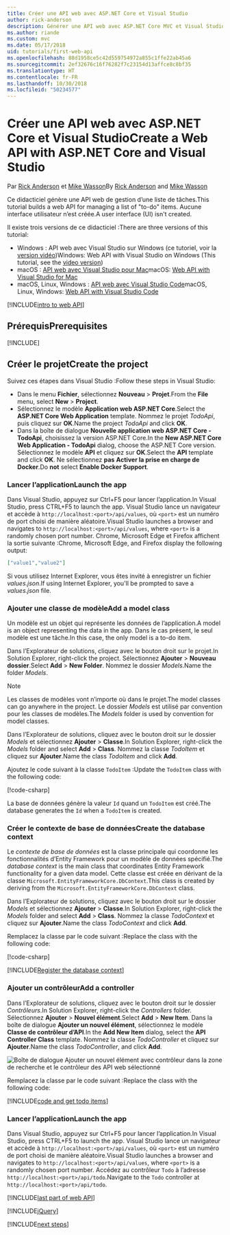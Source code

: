```yaml
---
title: Créer une API web avec ASP.NET Core et Visual Studio
author: rick-anderson
description: Générer une API web avec ASP.NET Core MVC et Visual Studio sur Windows
ms.author: riande
ms.custom: mvc
ms.date: 05/17/2018
uid: tutorials/first-web-api
ms.openlocfilehash: 88d1958ce5c42d559754972a855c1ffe22ab45a6
ms.sourcegitcommit: 2ef32676c16f76282f7c23154d13affce8c8bf35
ms.translationtype: HT
ms.contentlocale: fr-FR
ms.lasthandoff: 10/30/2018
ms.locfileid: "50234577"
---
```

# <a name="create-a-web-api-with-aspnet-core-and-visual-studio"></a><span data-ttu-id="17f79-103">Créer une API web avec ASP.NET Core et Visual Studio</span><span class="sxs-lookup"><span data-stu-id="17f79-103">Create a Web API with ASP.NET Core and Visual Studio</span></span>

<span data-ttu-id="17f79-104">Par [Rick Anderson](https://twitter.com/RickAndMSFT) et [Mike Wasson](https://github.com/mikewasson)</span><span class="sxs-lookup"><span data-stu-id="17f79-104">By [Rick Anderson](https://twitter.com/RickAndMSFT) and [Mike Wasson](https://github.com/mikewasson)</span></span>

<span data-ttu-id="17f79-105">Ce didacticiel génère une API web de gestion d’une liste de tâches.</span><span class="sxs-lookup"><span data-stu-id="17f79-105">This tutorial builds a web API for managing a list of "to-do" items.</span></span> <span data-ttu-id="17f79-106">Aucune interface utilisateur n’est créée.</span><span class="sxs-lookup"><span data-stu-id="17f79-106">A user interface (UI) isn't created.</span></span>

<span data-ttu-id="17f79-107">Il existe trois versions de ce didacticiel :</span><span class="sxs-lookup"><span data-stu-id="17f79-107">There are three versions of this tutorial:</span></span>

* <span data-ttu-id="17f79-108">Windows : API web avec Visual Studio sur Windows (ce tutoriel, voir la [version vidéo](https://www.youtube.com/watch?v=TTkhEyGBfAk))</span><span class="sxs-lookup"><span data-stu-id="17f79-108">Windows: Web API with Visual Studio on Windows (This tutorial, see the [video version](https://www.youtube.com/watch?v=TTkhEyGBfAk))</span></span>
* <span data-ttu-id="17f79-109">macOS : [API web avec Visual Studio pour Mac](xref:tutorials/first-web-api-mac)</span><span class="sxs-lookup"><span data-stu-id="17f79-109">macOS: [Web API with Visual Studio for Mac](xref:tutorials/first-web-api-mac)</span></span>
* <span data-ttu-id="17f79-110">macOS, Linux, Windows : [API web avec Visual Studio Code](xref:tutorials/web-api-vsc)</span><span class="sxs-lookup"><span data-stu-id="17f79-110">macOS, Linux, Windows: [Web API with Visual Studio Code](xref:tutorials/web-api-vsc)</span></span>

<!-- WARNING: The code AND images in this doc are used by uid: tutorials/web-api-vsc, tutorials/first-web-api-mac and tutorials/first-web-api. If you change any code/images in this tutorial, update uid: tutorials/web-api-vsc -->

[!INCLUDE[intro to web API](../includes/webApi/intro.md)]

## <a name="prerequisites"></a><span data-ttu-id="17f79-111">Prérequis</span><span class="sxs-lookup"><span data-stu-id="17f79-111">Prerequisites</span></span>

[!INCLUDE[](~/includes/net-core-prereqs-windows.md)]

## <a name="create-the-project"></a><span data-ttu-id="17f79-112">Créer le projet</span><span class="sxs-lookup"><span data-stu-id="17f79-112">Create the project</span></span>

<span data-ttu-id="17f79-113">Suivez ces étapes dans Visual Studio :</span><span class="sxs-lookup"><span data-stu-id="17f79-113">Follow these steps in Visual Studio:</span></span>

* <span data-ttu-id="17f79-114">Dans le menu **Fichier**, sélectionnez **Nouveau** > **Projet**.</span><span class="sxs-lookup"><span data-stu-id="17f79-114">From the **File** menu, select **New** > **Project**.</span></span>
* <span data-ttu-id="17f79-115">Sélectionnez le modèle **Application web ASP.NET Core**.</span><span class="sxs-lookup"><span data-stu-id="17f79-115">Select the **ASP.NET Core Web Application** template.</span></span> <span data-ttu-id="17f79-116">Nommez le projet *TodoApi*, puis cliquez sur **OK**.</span><span class="sxs-lookup"><span data-stu-id="17f79-116">Name the project *TodoApi* and click **OK**.</span></span>
* <span data-ttu-id="17f79-117">Dans la boîte de dialogue **Nouvelle application web ASP.NET Core - TodoApi**, choisissez la version ASP.NET Core.</span><span class="sxs-lookup"><span data-stu-id="17f79-117">In the **New ASP.NET Core Web Application - TodoApi** dialog, choose the ASP.NET Core version.</span></span> <span data-ttu-id="17f79-118">Sélectionnez le modèle **API** et cliquez sur **OK**.</span><span class="sxs-lookup"><span data-stu-id="17f79-118">Select the **API** template and click **OK**.</span></span> <span data-ttu-id="17f79-119">Ne sélectionnez **pas** **Activer la prise en charge de Docker**.</span><span class="sxs-lookup"><span data-stu-id="17f79-119">Do **not** select **Enable Docker Support**.</span></span>

### <a name="launch-the-app"></a><span data-ttu-id="17f79-120">Lancer l’application</span><span class="sxs-lookup"><span data-stu-id="17f79-120">Launch the app</span></span>

<span data-ttu-id="17f79-121">Dans Visual Studio, appuyez sur Ctrl+F5 pour lancer l’application.</span><span class="sxs-lookup"><span data-stu-id="17f79-121">In Visual Studio, press CTRL+F5 to launch the app.</span></span> <span data-ttu-id="17f79-122">Visual Studio lance un navigateur et accède à `http://localhost:<port>/api/values`, où `<port>` est un numéro de port choisi de manière aléatoire.</span><span class="sxs-lookup"><span data-stu-id="17f79-122">Visual Studio launches a browser and navigates to `http://localhost:<port>/api/values`, where `<port>` is a randomly chosen port number.</span></span> <span data-ttu-id="17f79-123">Chrome, Microsoft Edge et Firefox affichent la sortie suivante :</span><span class="sxs-lookup"><span data-stu-id="17f79-123">Chrome, Microsoft Edge, and Firefox display the following output:</span></span>

```json
["value1","value2"]
```

<span data-ttu-id="17f79-124">Si vous utilisez Internet Explorer, vous êtes invité à enregistrer un fichier *values.json*.</span><span class="sxs-lookup"><span data-stu-id="17f79-124">If using Internet Explorer, you'll be prompted to save a *values.json* file.</span></span>

### <a name="add-a-model-class"></a><span data-ttu-id="17f79-125">Ajouter une classe de modèle</span><span class="sxs-lookup"><span data-stu-id="17f79-125">Add a model class</span></span>

<span data-ttu-id="17f79-126">Un modèle est un objet qui représente les données de l’application.</span><span class="sxs-lookup"><span data-stu-id="17f79-126">A model is an object representing the data in the app.</span></span> <span data-ttu-id="17f79-127">Dans le cas présent, le seul modèle est une tâche.</span><span class="sxs-lookup"><span data-stu-id="17f79-127">In this case, the only model is a to-do item.</span></span>

<span data-ttu-id="17f79-128">Dans l’Explorateur de solutions, cliquez avec le bouton droit sur le projet.</span><span class="sxs-lookup"><span data-stu-id="17f79-128">In Solution Explorer, right-click the project.</span></span> <span data-ttu-id="17f79-129">Sélectionnez **Ajouter** > **Nouveau dossier**.</span><span class="sxs-lookup"><span data-stu-id="17f79-129">Select **Add** > **New Folder**.</span></span> <span data-ttu-id="17f79-130">Nommez le dossier *Models*.</span><span class="sxs-lookup"><span data-stu-id="17f79-130">Name the folder *Models*.</span></span>

> [!NOTE]
> <span data-ttu-id="17f79-131">Les classes de modèles vont n’importe où dans le projet.</span><span class="sxs-lookup"><span data-stu-id="17f79-131">The model classes can go anywhere in the project.</span></span> <span data-ttu-id="17f79-132">Le dossier *Models* est utilisé par convention pour les classes de modèles.</span><span class="sxs-lookup"><span data-stu-id="17f79-132">The *Models* folder is used by convention for model classes.</span></span>

<span data-ttu-id="17f79-133">Dans l’Explorateur de solutions, cliquez avec le bouton droit sur le dossier *Models* et sélectionnez **Ajouter** > **Classe**.</span><span class="sxs-lookup"><span data-stu-id="17f79-133">In Solution Explorer, right-click the *Models* folder and select **Add** > **Class**.</span></span> <span data-ttu-id="17f79-134">Nommez la classe *TodoItem* et cliquez sur **Ajouter**.</span><span class="sxs-lookup"><span data-stu-id="17f79-134">Name the class *TodoItem* and click **Add**.</span></span>

<span data-ttu-id="17f79-135">Ajoutez le code suivant à la classe `TodoItem` :</span><span class="sxs-lookup"><span data-stu-id="17f79-135">Update the `TodoItem` class with the following code:</span></span>

[!code-csharp[](first-web-api/samples/2.0/TodoApi/Models/TodoItem.cs)]

<span data-ttu-id="17f79-136">La base de données génère la valeur `Id` quand un `TodoItem` est créé.</span><span class="sxs-lookup"><span data-stu-id="17f79-136">The database generates the `Id` when a `TodoItem` is created.</span></span>

### <a name="create-the-database-context"></a><span data-ttu-id="17f79-137">Créer le contexte de base de données</span><span class="sxs-lookup"><span data-stu-id="17f79-137">Create the database context</span></span>

<span data-ttu-id="17f79-138">Le *contexte de base de données* est la classe principale qui coordonne les fonctionnalités d’Entity Framework pour un modèle de données spécifié.</span><span class="sxs-lookup"><span data-stu-id="17f79-138">The *database context* is the main class that coordinates Entity Framework functionality for a given data model.</span></span> <span data-ttu-id="17f79-139">Cette classe est créée en dérivant de la classe `Microsoft.EntityFrameworkCore.DbContext`.</span><span class="sxs-lookup"><span data-stu-id="17f79-139">This class is created by deriving from the `Microsoft.EntityFrameworkCore.DbContext` class.</span></span>

<span data-ttu-id="17f79-140">Dans l’Explorateur de solutions, cliquez avec le bouton droit sur le dossier *Models* et sélectionnez **Ajouter** > **Classe**.</span><span class="sxs-lookup"><span data-stu-id="17f79-140">In Solution Explorer, right-click the *Models* folder and select **Add** > **Class**.</span></span> <span data-ttu-id="17f79-141">Nommez la classe *TodoContext* et cliquez sur **Ajouter**.</span><span class="sxs-lookup"><span data-stu-id="17f79-141">Name the class *TodoContext* and click **Add**.</span></span>

<span data-ttu-id="17f79-142">Remplacez la classe par le code suivant :</span><span class="sxs-lookup"><span data-stu-id="17f79-142">Replace the class with the following code:</span></span>

[!code-csharp[](first-web-api/samples/2.0/TodoApi/Models/TodoContext.cs)]

[!INCLUDE[Register the database context](../includes/webApi/register_dbContext.md)]

### <a name="add-a-controller"></a><span data-ttu-id="17f79-143">Ajouter un contrôleur</span><span class="sxs-lookup"><span data-stu-id="17f79-143">Add a controller</span></span>

<span data-ttu-id="17f79-144">Dans l’Explorateur de solutions, cliquez avec le bouton droit sur le dossier *Contrôleurs*.</span><span class="sxs-lookup"><span data-stu-id="17f79-144">In Solution Explorer, right-click the *Controllers* folder.</span></span> <span data-ttu-id="17f79-145">Sélectionnez **Ajouter** > **Nouvel élément**.</span><span class="sxs-lookup"><span data-stu-id="17f79-145">Select **Add** > **New Item**.</span></span> <span data-ttu-id="17f79-146">Dans la boîte de dialogue **Ajouter un nouvel élément**, sélectionnez le modèle **Classe de contrôleur d’API**.</span><span class="sxs-lookup"><span data-stu-id="17f79-146">In the **Add New Item** dialog, select the **API Controller Class** template.</span></span> <span data-ttu-id="17f79-147">Nommez la classe *TodoController* et cliquez sur **Ajouter**.</span><span class="sxs-lookup"><span data-stu-id="17f79-147">Name the class *TodoController*, and click **Add**.</span></span>

![Boîte de dialogue Ajouter un nouvel élément avec contrôleur dans la zone de recherche et le contrôleur des API web sélectionné](first-web-api/_static/new_controller.png)

<span data-ttu-id="17f79-149">Remplacez la classe par le code suivant :</span><span class="sxs-lookup"><span data-stu-id="17f79-149">Replace the class with the following code:</span></span>

[!INCLUDE[code and get todo items](../includes/webApi/getTodoItems.md)]

### <a name="launch-the-app"></a><span data-ttu-id="17f79-150">Lancer l’application</span><span class="sxs-lookup"><span data-stu-id="17f79-150">Launch the app</span></span>

<span data-ttu-id="17f79-151">Dans Visual Studio, appuyez sur Ctrl+F5 pour lancer l’application.</span><span class="sxs-lookup"><span data-stu-id="17f79-151">In Visual Studio, press CTRL+F5 to launch the app.</span></span> <span data-ttu-id="17f79-152">Visual Studio lance un navigateur et accède à `http://localhost:<port>/api/values`, où `<port>` est un numéro de port choisi de manière aléatoire.</span><span class="sxs-lookup"><span data-stu-id="17f79-152">Visual Studio launches a browser and navigates to `http://localhost:<port>/api/values`, where `<port>` is a randomly chosen port number.</span></span> <span data-ttu-id="17f79-153">Accédez au contrôleur `Todo` à l’adresse `http://localhost:<port>/api/todo`.</span><span class="sxs-lookup"><span data-stu-id="17f79-153">Navigate to the `Todo` controller at `http://localhost:<port>/api/todo`.</span></span>

[!INCLUDE[last part of web API](../includes/webApi/end.md)]

[!INCLUDE[jQuery](../includes/webApi/add-jquery.md)]

[!INCLUDE[next steps](../includes/webApi/next.md)]
